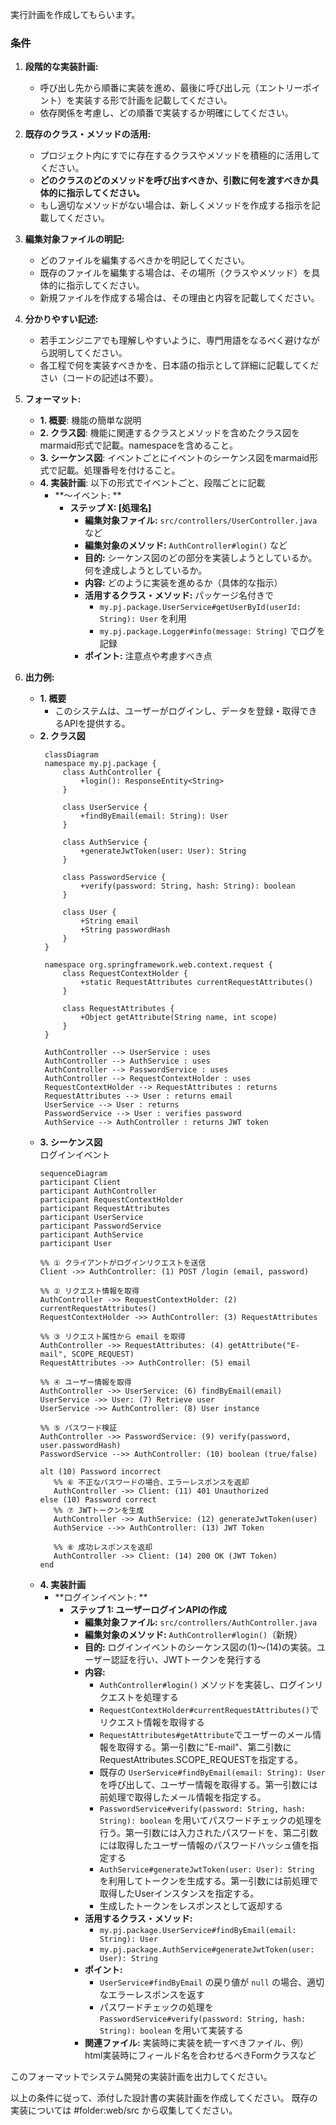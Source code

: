 実行計画を作成してもらいます。

### **条件**  
1. **段階的な実装計画:**  
   - 呼び出し先から順番に実装を進め、最後に呼び出し元（エントリーポイント）を実装する形で計画を記載してください。  
   - 依存関係を考慮し、どの順番で実装するか明確にしてください。  

2. **既存のクラス・メソッドの活用:**  
   - プロジェクト内にすでに存在するクラスやメソッドを積極的に活用してください。  
   - **どのクラスのどのメソッドを呼び出すべきか、引数に何を渡すべきか具体的に指示してください。**  
   - もし適切なメソッドがない場合は、新しくメソッドを作成する指示を記載してください。  

3. **編集対象ファイルの明記:**  
   - どのファイルを編集するべきかを明記してください。  
   - 既存のファイルを編集する場合は、その場所（クラスやメソッド）を具体的に指示してください。  
   - 新規ファイルを作成する場合は、その理由と内容を記載してください。  

4. **分かりやすい記述:**  
   - 若手エンジニアでも理解しやすいように、専門用語をなるべく避けながら説明してください。  
   - 各工程で何を実装すべきかを、日本語の指示として詳細に記載してください（コードの記述は不要）。  

5. **フォーマット:**  
   - **1. 概要**: 機能の簡単な説明  
   - **2. クラス図**: 機能に関連するクラスとメソッドを含めたクラス図をmarmaid形式で記載。namespaceを含めること。
   - **3. シーケンス図**: イベントごとにイベントのシーケンス図をmarmaid形式で記載。処理番号を付けること。
   - **4. 実装計画**: 以下の形式でイベントごと、段階ごとに記載  
     - **～イベント: **
       - **ステップ X: [処理名]**  
         - **編集対象ファイル:** `src/controllers/UserController.java` など  
         - **編集対象のメソッド:** `AuthController#login()` など  
         - **目的:** シーケンス図のどの部分を実装しようとしているか。何を達成しようとしているか。 
         - **内容:** どのように実装を進めるか（具体的な指示）  
         - **活用するクラス・メソッド:** パッケージ名付きで  
           - `my.pj.package.UserService#getUserById(userId: String): User` を利用  
           - `my.pj.package.Logger#info(message: String)` でログを記録  
         - **ポイント:** 注意点や考慮すべき点  

6. **出力例:**  
   - **1. 概要**  
     - このシステムは、ユーザーがログインし、データを登録・取得できるAPIを提供する。 
   - **2. クラス図**  
     ``` marmaid
      classDiagram
      namespace my.pj.package {
          class AuthController {
              +login(): ResponseEntity<String>
          }

          class UserService {
              +findByEmail(email: String): User
          }

          class AuthService {
              +generateJwtToken(user: User): String
          }

          class PasswordService {
              +verify(password: String, hash: String): boolean
          }

          class User {
              +String email
              +String passwordHash
          }
      }

      namespace org.springframework.web.context.request {
          class RequestContextHolder {
              +static RequestAttributes currentRequestAttributes()
          }

          class RequestAttributes {
              +Object getAttribute(String name, int scope)
          }
      }

      AuthController --> UserService : uses
      AuthController --> AuthService : uses
      AuthController --> PasswordService : uses
      AuthController --> RequestContextHolder : uses
      RequestContextHolder --> RequestAttributes : returns
      RequestAttributes --> User : returns email
      UserService --> User : returns
      PasswordService --> User : verifies password
      AuthService --> AuthController : returns JWT token
     ```
   - **3. シーケンス図**  
     ログインイベント
      ``` marmaid
      sequenceDiagram
     participant Client
     participant AuthController
     participant RequestContextHolder
     participant RequestAttributes
     participant UserService
     participant PasswordService
     participant AuthService
     participant User
     
     %% ① クライアントがログインリクエストを送信
     Client ->> AuthController: (1) POST /login (email, password)

     %% ② リクエスト情報を取得
     AuthController ->> RequestContextHolder: (2) currentRequestAttributes()
     RequestContextHolder ->> AuthController: (3) RequestAttributes

     %% ③ リクエスト属性から email を取得
     AuthController ->> RequestAttributes: (4) getAttribute("E-mail", SCOPE_REQUEST)
     RequestAttributes ->> AuthController: (5) email

     %% ④ ユーザー情報を取得
     AuthController ->> UserService: (6) findByEmail(email)
     UserService ->> User: (7) Retrieve user
     UserService ->> AuthController: (8) User instance

     %% ⑤ パスワード検証
     AuthController ->> PasswordService: (9) verify(password, user.passwordHash)
     PasswordService -->> AuthController: (10) boolean (true/false)

     alt (10) Password incorrect
         %% ⑥ 不正なパスワードの場合、エラーレスポンスを返却
         AuthController ->> Client: (11) 401 Unauthorized
     else (10) Password correct
         %% ⑦ JWTトークンを生成
         AuthController ->> AuthService: (12) generateJwtToken(user)
         AuthService -->> AuthController: (13) JWT Token
         
         %% ⑧ 成功レスポンスを返却
         AuthController ->> Client: (14) 200 OK (JWT Token)
     end
     ```
   - **4. 実装計画**  
     - **ログインイベント: **
       - **ステップ 1: ユーザーログインAPIの作成**  
         - **編集対象ファイル:** `src/controllers/AuthController.java`  
         - **編集対象のメソッド:** `AuthController#login()`（新規）  
         - **目的:** ログインイベントのシーケンス図の(1)～(14)の実装。ユーザー認証を行い、JWTトークンを発行する  
         - **内容:**  
           - `AuthController#login()` メソッドを実装し、ログインリクエストを処理する  
           - `RequestContextHolder#currentRequestAttributes()`でリクエスト情報を取得する
           - `RequestAttributes#getAttribute`でユーザーのメール情報を取得する。第一引数に"E-mail"、第二引数にRequestAttributes.SCOPE_REQUESTを指定する。
           - 既存の `UserService#findByEmail(email: String): User` を呼び出して、ユーザー情報を取得する。第一引数には前処理で取得したメール情報を指定する。
           - `PasswordService#verify(password: String, hash: String): boolean` を用いてパスワードチェックの処理を行う。第一引数には入力されたパスワードを、第二引数には取得したユーザー情報のパスワードハッシュ値を指定する
           - `AuthService#generateJwtToken(user: User): String` を利用してトークンを生成する。第一引数には前処理で取得したUserインスタンスを指定する。
           - 生成したトークンをレスポンスとして返却する  
         - **活用するクラス・メソッド:**  
           - `my.pj.package.UserService#findByEmail(email: String): User`  
           - `my.pj.package.AuthService#generateJwtToken(user: User): String`  
         - **ポイント:**  
           - `UserService#findByEmail` の戻り値が `null` の場合、適切なエラーレスポンスを返す  
           - パスワードチェックの処理を `PasswordService#verify(password: String, hash: String): boolean` を用いて実装する 
         - **関連ファイル:** 実装時に実装を統一すべきファイル、例）html実装時にフィールド名を合わせるべきFormクラスなど   

このフォーマットでシステム開発の実装計画を出力してください。

以上の条件に従って、添付した設計書の実装計画を作成してください。
既存の実装については #folder:web/src から収集してください。